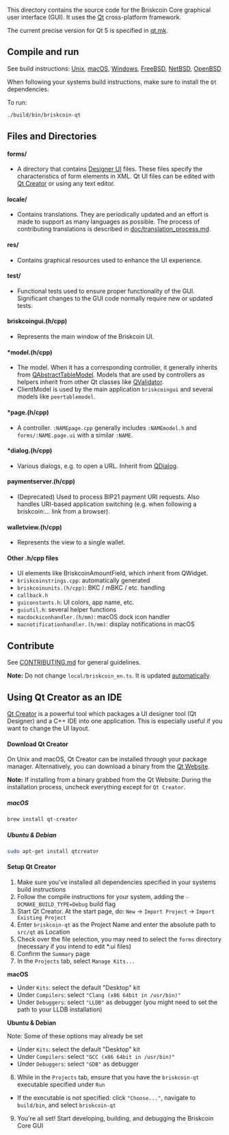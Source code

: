 This directory contains the source code for the Briskcoin Core graphical user interface (GUI). It uses the [Qt](https://www1.qt.io/developers/) cross-platform framework.

The current precise version for Qt 5 is specified in [qt.mk](/depends/packages/qt.mk).

## Compile and run

See build instructions: [Unix](/doc/build-unix.md), [macOS](/doc/build-osx.md), [Windows](/doc/build-windows-msvc.md), [FreeBSD](/doc/build-freebsd.md), [NetBSD](/doc/build-netbsd.md), [OpenBSD](/doc/build-openbsd.md)

When following your systems build instructions, make sure to install the `Qt` dependencies.

To run:

```sh
./build/bin/briskcoin-qt
```

## Files and Directories

#### forms/

- A directory that contains [Designer UI](https://doc.qt.io/qt-5.9/designer-using-a-ui-file.html) files. These files specify the characteristics of form elements in XML. Qt UI files can be edited with [Qt Creator](#using-qt-creator-as-ide) or using any text editor.

#### locale/

- Contains translations. They are periodically updated and an effort is made to support as many languages as possible. The process of contributing translations is described in [doc/translation_process.md](/doc/translation_process.md).

#### res/

 - Contains graphical resources used to enhance the UI experience.

#### test/

- Functional tests used to ensure proper functionality of the GUI. Significant changes to the GUI code normally require new or updated tests.

#### briskcoingui.(h/cpp)

- Represents the main window of the Briskcoin UI.

#### \*model.(h/cpp)

- The model. When it has a corresponding controller, it generally inherits from  [QAbstractTableModel](https://doc.qt.io/qt-5/qabstracttablemodel.html). Models that are used by controllers as helpers inherit from other Qt classes like [QValidator](https://doc.qt.io/qt-5/qvalidator.html).
- ClientModel is used by the main application `briskcoingui` and several models like `peertablemodel`.

#### \*page.(h/cpp)

- A controller. `:NAMEpage.cpp` generally includes `:NAMEmodel.h` and `forms/:NAME.page.ui` with a similar `:NAME`.

#### \*dialog.(h/cpp)

- Various dialogs, e.g. to open a URL. Inherit from [QDialog](https://doc.qt.io/qt-5/qdialog.html).

#### paymentserver.(h/cpp)

- (Deprecated) Used to process BIP21 payment URI requests. Also handles URI-based application switching (e.g. when following a briskcoin:... link from a browser).

#### walletview.(h/cpp)

- Represents the view to a single wallet.

#### Other .h/cpp files

* UI elements like BriskcoinAmountField, which inherit from QWidget.
* `briskcoinstrings.cpp`: automatically generated
* `briskcoinunits.(h/cpp)`: BKC / mBKC / etc. handling
* `callback.h`
* `guiconstants.h`: UI colors, app name, etc.
* `guiutil.h`: several helper functions
* `macdockiconhandler.(h/mm)`: macOS dock icon handler
* `macnotificationhandler.(h/mm)`: display notifications in macOS

## Contribute

See [CONTRIBUTING.md](/CONTRIBUTING.md) for general guidelines.

**Note:** Do not change `local/briskcoin_en.ts`. It is updated [automatically](/doc/translation_process.md#writing-code-with-translations).

## Using Qt Creator as an IDE

[Qt Creator](https://www.qt.io/product/development-tools) is a powerful tool which packages a UI designer tool (Qt Designer) and a C++ IDE into one application. This is especially useful if you want to change the UI layout.

#### Download Qt Creator

On Unix and macOS, Qt Creator can be installed through your package manager. Alternatively, you can download a binary from the [Qt Website](https://www.qt.io/download/).

**Note:** If installing from a binary grabbed from the Qt Website: During the installation process, uncheck everything except for `Qt Creator`.

##### macOS

```sh
brew install qt-creator
```

##### Ubuntu & Debian

```sh
sudo apt-get install qtcreator
```

#### Setup Qt Creator

1. Make sure you've installed all dependencies specified in your systems build instructions
2. Follow the compile instructions for your system, adding the `-DCMAKE_BUILD_TYPE=Debug` build flag
3. Start Qt Creator. At the start page, do: `New` -> `Import Project` -> `Import Existing Project`
4. Enter `briskcoin-qt` as the Project Name and enter the absolute path to `src/qt` as Location
5. Check over the file selection, you may need to select the `forms` directory (necessary if you intend to edit *.ui files)
6. Confirm the `Summary` page
7. In the `Projects` tab, select `Manage Kits...`

 **macOS**
 - Under `Kits`: select the default "Desktop" kit
 - Under `Compilers`: select `"Clang (x86 64bit in /usr/bin)"`
 - Under `Debuggers`: select `"LLDB"` as debugger (you might need to set the path to your LLDB installation)

 **Ubuntu & Debian**

 Note: Some of these options may already be set

 - Under `Kits`: select the default "Desktop" kit
 - Under `Compilers`: select `"GCC (x86 64bit in /usr/bin)"`
 - Under `Debuggers`: select `"GDB"` as debugger

8. While in the `Projects` tab, ensure that you have the `briskcoin-qt` executable specified under `Run`
 - If the executable is not specified: click `"Choose..."`, navigate to `build/bin`, and select `briskcoin-qt`
9. You're all set! Start developing, building, and debugging the Briskcoin Core GUI
